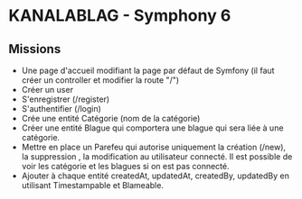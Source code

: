 # KANALABLAG - Symphony 6

## Missions

- Une page d'accueil modifiant la page par défaut de Symfony (il faut créer un controller et modifier la route "/")
- Créer un user
- S'enregistrer (/register)
- S'authentifier (/login)
- Crée une entité Catégorie (nom de la catégorie)
- Créer une entité Blague qui comportera une blague qui sera liée à une catégorie.
- Mettre en place un Parefeu qui autorise uniquement la création (/new), la suppression , la modification au utilisateur connecté. Il est possible de voir les catégorie et les blagues si on est pas connecté.
- Ajouter à chaque entité createdAt, updatedAt, createdBy, updatedBy en utilisant Timestampable et Blameable.
